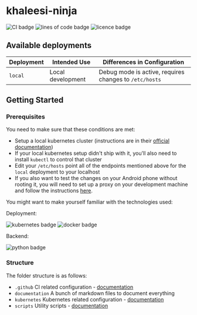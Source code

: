 # khaleesi-ninja

![CI badge](https://github.com/LanDinh/khaleesi-ninja/actions/workflows/tests.yml/badge.svg?branch=main)
![lines of code badge](https://img.shields.io/tokei/lines/github/LanDinh/khaleesi-ninja)
![licence badge](https://img.shields.io/github/license/LanDinh/khaleesi-ninja)

## Available deployments

| Deployment | Intended Use      | Differences in Configuration |
| ---------- | ----------------- | ---------------------------- |
| `local`    | Local development | Debug mode is active, requires changes to `/etc/hosts` |

## Getting Started

### Prerequisites

You need to make sure that these conditions are met:

* Setup a local kubernetes cluster (instructions are in their [official documentation](https://kubernetes.io/docs/setup/))
* If your local kubernetes setup didn't ship with it, you'll also need to install `kubectl` to control that cluster
* Edit your `/etc/hosts` point all of the endpoints mentioned above for the `local` deployment to your localhost
* If you also want to test the changes on your Android phone without rooting it, you will need to set up a proxy on your development machine and follow the instructions [here](https://developer.chrome.com/docs/devtools/remote-debugging/local-server/).

You might want to make yourself familiar with the technologies used:

Deployment:

![kubernetes badge](https://img.shields.io/badge/kubernetes-v1.21-informational)
![docker badge](https://img.shields.io/badge/docker-v20.10-informational)

Backend:

![python badge](https://img.shields.io/badge/python-v3.10-informational)

### Structure

The folder structure is as follows:

* `.github` CI related configuration - [documentation](documentation/ci.md)
* `documentation` A bunch of markdown files to document everything
* `kubernetes` Kubernetes related configuration - [documentation](documentation/kubernetes.md)
* `scripts` Utility scripts - [documentation](documentation/scripts.md)
